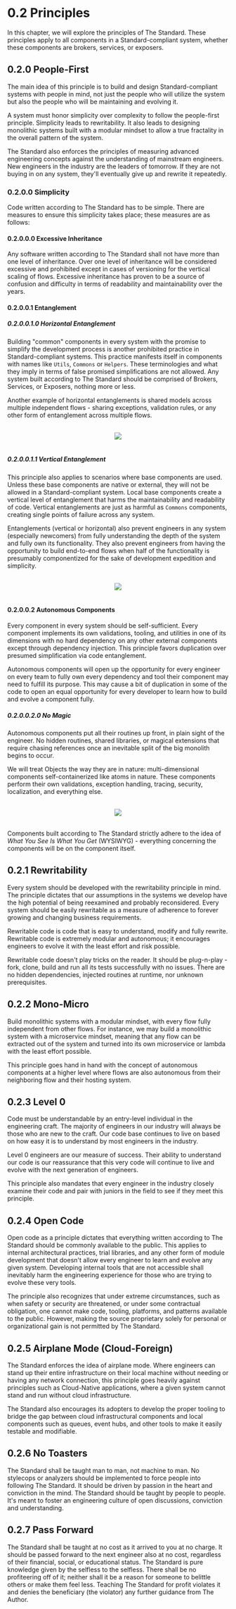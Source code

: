 # 0.2 Principles
In this chapter, we will explore the principles of The Standard. These principles apply to all components in a Standard-compliant system, whether these components are brokers, services, or exposers.

## 0.2.0 People-First
The main idea of this principle is to build and design Standard-compliant systems with people in mind, not just the people who will utilize the system but also the people who will be maintaining and evolving it.

A system must honor simplicity over complexity to follow the people-first principle. Simplicity leads to rewritability. It also leads to designing monolithic systems built with a modular mindset to allow a true fractality in the overall pattern of the system.

The Standard also enforces the principles of measuring advanced engineering concepts against the understanding of mainstream engineers. New engineers in the industry are the leaders of tomorrow. If they are not buying in on any system, they'll eventually give up and rewrite it repeatedly.

### 0.2.0.0 Simplicity
Code written according to The Standard has to be simple. There are measures to ensure this simplicity takes place; these measures are as follows:

#### 0.2.0.0.0 Excessive Inheritance
Any software written according to The Standard shall not have more than one level of inheritance. Over one level of inheritance will be considered excessive and prohibited except in cases of versioning for the vertical scaling of flows. Excessive inheritance has proven to be a source of confusion and difficulty in terms of readability and maintainability over the years.

#### 0.2.0.0.1 Entanglement

##### 0.2.0.0.1.0 Horizontal Entanglement
Building "common" components in every system with the promise to simplify the development process is another prohibited practice in Standard-compliant systems. This practice manifests itself in components with names like `Utils`, `Commons` or `Helpers`. These terminologies and what they imply in terms of false promised simplifications are not allowed. Any system built according to The Standard should be comprised of Brokers, Services, or Exposers, nothing more or less.

Another example of horizontal entanglements is shared models across multiple independent flows - sharing exceptions, validation rules, or any other form of entanglement across multiple flows.

<br />
    <div align=center>
        <img src="https://user-images.githubusercontent.com/1453985/169941573-fe71c80a-ba03-449c-b690-913516176b01.png" />
    </div>
<br />

##### 0.2.0.0.1.1 Vertical Entanglement
This principle also applies to scenarios where base components are used. Unless these base components are native or external, they will not be allowed in a Standard-compliant system. Local base components create a vertical level of entanglement that harms the maintainability and readability of code. Vertical entanglements are just as harmful as `Commons` components, creating single points of failure across any system.

Entanglements (vertical or horizontal) also prevent engineers in any system (especially newcomers) from fully understanding the depth of the system and fully own its functionality. They also prevent engineers from having the opportunity to build end-to-end flows when half of the functionality is presumably componentized for the sake of development expedition and simplicity. 

<br />
    <div align=center>
        <img src="https://user-images.githubusercontent.com/1453985/169942070-9336f6fd-b1bb-48e0-ac83-d7f5e7a13d38.png" />
    </div>
<br />

#### 0.2.0.0.2 Autonomous Components
Every component in every system should be self-sufficient. Every component implements its own validations, tooling, and utilities in one of its dimensions with no hard dependency on any other external components except through dependency injection. This principle favors duplication over presumed simplification via code entanglement.

Autonomous components will open up the opportunity for every engineer on every team to fully own every dependency and tool their component may need to fulfill its purpose. This may cause a bit of duplication in some of the code to open an equal opportunity for every developer to learn how to build and evolve a component fully.

##### 0.2.0.0.2.0 No Magic
Autonomous components put all their routines up front, in plain sight of the engineer. No hidden routines, shared libraries, or magical extensions that require chasing references once an inevitable split of the big monolith begins to occur.

We will treat Objects the way they are in nature: multi-dimensional components self-containerized like atoms in nature. These components perform their own validations, exception handling, tracing, security, localization, and everything else.

<br />
	<div align=center>
		<img src="https://user-images.githubusercontent.com/1453985/169712032-3184e22a-d91f-4baa-a0f2-657de294220b.png" />
	</div>
<br />

Components built according to The Standard strictly adhere to the idea of _What You See Is What You Get_ (WYSIWYG) - everything concerning the components will be on the component itself.

## 0.2.1 Rewritability
Every system should be developed with the rewritability principle in mind. The principle dictates that our assumptions in the systems we develop have the high potential of being reexamined and probably reconsidered. Every system should be easily rewritable as a measure of adherence to forever growing and changing business requirements.

Rewritable code is code that is easy to understand, modify and fully rewrite. Rewritable code is extremely modular and autonomous; it encourages engineers to evolve it with the least effort and risk possible.

Rewritable code doesn't play tricks on the reader. It should be plug-n-play - fork, clone, build and run all its tests successfully with no issues. There are no hidden dependencies, injected routines at runtime, nor unknown prerequisites. 

## 0.2.2 Mono-Micro
Build monolithic systems with a modular mindset, with every flow fully independent from other flows. For instance, we may build a monolithic system with a microservice mindset, meaning that any flow can be extracted out of the system and turned into its own microservice or lambda with the least effort possible.

This principle goes hand in hand with the concept of autonomous components at a higher level where flows are also autonomous from their neighboring flow and their hosting system.

## 0.2.3 Level 0
Code must be understandable by an entry-level individual in the engineering craft. The majority of engineers in our industry will always be those who are new to the craft. Our code base continues to live on based on how easy it is to understand by most engineers in the industry.

Level 0 engineers are our measure of success. Their ability to understand our code is our reassurance that this very code will continue to live and evolve with the next generation of engineers.

This principle also mandates that every engineer in the industry closely examine their code and pair with juniors in the field to see if they meet this principle.

## 0.2.4 Open Code
Open code as a principle dictates that everything written according to The Standard should be commonly available to the public. This applies to internal architectural practices, trial libraries, and any other form of module development that doesn't allow every engineer to learn and evolve any given system. Developing internal tools that are not accessible shall inevitably harm the engineering experience for those who are trying to evolve these very tools.

The principle also recognizes that under extreme circumstances, such as when safety or security are threatened, or under some contractual obligation, one cannot make code, tooling, platforms, and patterns available to the public. However, making the source proprietary solely for personal or organizational gain is not permitted by The Standard.

## 0.2.5 Airplane Mode (Cloud-Foreign)
The Standard enforces the idea of airplane mode. Where engineers can stand up their entire infrastructure on their local machine without needing or having any network connection, this principle goes heavily against principles such as Cloud-Native applications, where a given system cannot stand and run without cloud infrastructure.

The Standard also encourages its adopters to develop the proper tooling to bridge the gap between cloud infrastructural components and local components such as queues, event hubs, and other tools to make it easily testable and modifiable.

## 0.2.6 No Toasters
The Standard shall be taught man to man, not machine to man. No stylecops or analyzers should be implemented to force people into following The Standard. It should be driven by passion in the heart and conviction in the mind. The Standard should be taught by people to people. It's meant to foster an engineering culture of open discussions, conviction and understanding.

## 0.2.7 Pass Forward
The Standard shall be taught at no cost as it arrived to you at no charge. It should be passed forward to the next engineer also at no cost, regardless of their financial, social, or educational status. The Standard is pure knowledge given by the selfless to the selfless. There shall be no profiteering off of it; neither shall it be a reason for someone to belittle others or make them feel less. Teaching The Standard for profit violates it and denies the beneficiary (the violator) any further guidance from The Author.
